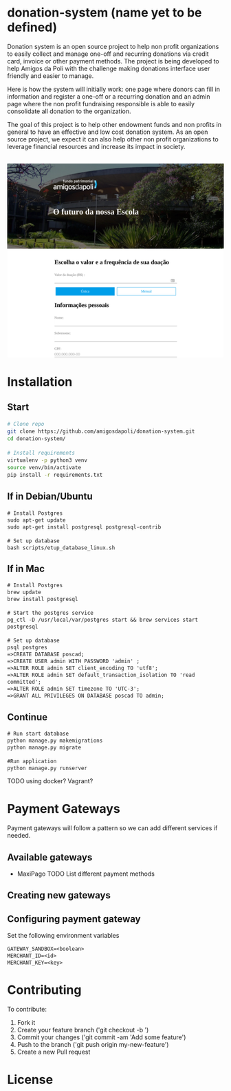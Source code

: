 # donation-system (name yet to be defined)

Donation system is an open source project to help non profit organizations to easily collect and manage one-off and recurring donations via credit card, invoice or other payment methods. The project is being developed to help Amigos da Poli with the challenge making donations interface user friendly and easier to manage. 

Here is how the system will initially work: one page where donors can fill in information and register a one-off or a recurring donation and an admin page where the non profit fundraising responsible is able to easily consolidate all donation to the organization. 

The goal of this project is to help other endowment funds and non profits in general to have an effective and low cost donation system. As an open source project, we expect it can also help other non profit organizations to leverage financial resources and increase its impact in society. 

<p align="center">
  <img align="center" src="https://github.com/amigosdapoli/donation-system/raw/master/docs/img/donation_page.png" width="600">
</p>

# Installation

## Start
```bash
# Clone repo
git clone https://github.com/amigosdapoli/donation-system.git
cd donation-system/

# Install requirements 
virtualenv -p python3 venv
source venv/bin/activate
pip install -r requirements.txt
```
## If in Debian/Ubuntu
```
# Install Postgres
sudo apt-get update
sudo apt-get install postgresql postgresql-contrib 

# Set up database
bash scripts/etup_database_linux.sh
```

## If in Mac
```
# Install Postgres
brew update
brew install postgresql

# Start the postgres service
pg_ctl -D /usr/local/var/postgres start && brew services start postgresql

# Set up database
psql postgres
=>CREATE DATABASE poscad;
=>CREATE USER admin WITH PASSWORD 'admin' ;
=>ALTER ROLE admin SET client_encoding TO 'utf8';
=>ALTER ROLE admin SET default_transaction_isolation TO 'read committed';
=>ALTER ROLE admin SET timezone TO 'UTC-3';
=>GRANT ALL PRIVILEGES ON DATABASE poscad TO admin;
```

## Continue
```
# Run start database
python manage.py makemigrations
python manage.py migrate

#Run application
python manage.py runserver

```
TODO using docker? Vagrant?

# Payment Gateways
Payment gateways will follow a pattern so we can add different services if needed.

## Available gateways
* MaxiPago
TODO List different payment methods
## Creating new gateways

## Configuring payment gateway
Set the following environment variables
```
GATEWAY_SANDBOX=<boolean>
MERCHANT_ID=<id>
MERCHANT_KEY=<key>
```

# Contributing

To contribute:
1. Fork it
2. Create your feature branch ('git checkout -b <feature name>')
3. Commit your changes ('git commit -am 'Add some feature')
4. Push to the branch ('git push origin my-new-feature')
5. Create a new Pull request

# License
